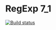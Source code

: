 # RegExp 7_1

[![Build status](https://ci.appveyor.com/api/projects/status/nbp0lxgep46gmmjn?svg=true)](https://ci.appveyor.com/project/VV1nc3nt/ajs-7-1)
